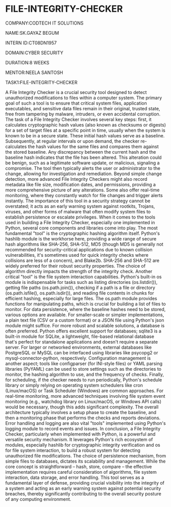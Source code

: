 # FILE-INTEGRITY-CHECKER

COMPANY:CODTECH IT SOLUTIONS

NAME:SK.GAYAZ BEGUM

INTERN ID:CT08DN1957

DOMAIN:CYBER SECURITY

DURATION:8 WEEKS

MENTOR:NEELA SANTOSH

TASK1:FILE-INTEGRITY-CHECKER

  A File Integrity Checker is a crucial security tool designed to detect unauthorized modifications to files within a computer system. The primary goal of such a tool is to ensure that critical system files, application executables, and sensitive data files remain in their original, trusted state, free from tampering by malware, intruders, or even accidental corruption. The task of a File Integrity Checker involves several key steps: first, it calculates cryptographic hash values (also known as checksums or digests) for a set of target files at a specific point in time, usually when the system is known to be in a secure state. These initial hash values serve as a baseline. Subsequently, at regular intervals or upon demand, the checker re-calculates the hash values for the same files and compares them against the stored baseline. Any discrepancy between the current hash and the baseline hash indicates that the file has been altered. This alteration could be benign, such as a legitimate software update, or malicious, signaling a compromise. The tool then typically alerts the user or administrator to the change, allowing for investigation and remediation. Beyond simple change detection, more advanced File Integrity Checkers might also record metadata like file size, modification dates, and permissions, providing a more comprehensive picture of any alterations. Some also offer real-time monitoring, where they constantly watch for file changes and trigger alerts instantly. The importance of this tool in a security strategy cannot be overstated; it acts as an early warning system against rootkits, Trojans, viruses, and other forms of malware that often modify system files to establish persistence or escalate privileges.
When it comes to the tools used in building a File Integrity Checker, especially one implemented in Python, several core components and libraries come into play. The most fundamental "tool" is the cryptographic hashing algorithm itself. Python's hashlib module is the workhorse here, providing a wide range of secure hash algorithms like SHA-256, SHA-512, MD5 (though MD5 is generally not recommended for security-critical applications due to known collision vulnerabilities, it's sometimes used for quick integrity checks where collisions are less of a concern), and Blake2b. SHA-256 and SHA-512 are widely preferred for their robust security properties. The choice of algorithm directly impacts the strength of the integrity check. Another critical "tool" is the file system interaction capabilities. Python's built-in os module is indispensable for tasks such as listing directories (os.listdir()), getting file paths (os.path.join()), checking if a path is a file or directory (os.path.isfile(), os.path.isdir()), and reading file contents in chunks for efficient hashing, especially for large files. The os.path module provides functions for manipulating paths, which is crucial for building a list of files to monitor. For data persistence, where the baseline hashes need to be stored, various options are available. For smaller-scale or simpler implementations, a plain text file (CSV or a custom format) or a JSON file using Python's json module might suffice. For more robust and scalable solutions, a database is often preferred. Python offers excellent support for databases; sqlite3 is a built-in module for SQLite, a lightweight, file-based relational database that's perfect for standalone applications and doesn't require a separate server. For larger or networked environments, external databases like PostgreSQL or MySQL can be interfaced using libraries like psycopg2 or mysql-connector-python, respectively. Configuration management is another aspect; tools like configparser (for INI-style files) or YAML parsing libraries (PyYAML) can be used to store settings such as the directories to monitor, the hashing algorithm to use, and the frequency of checks. Finally, for scheduling, if the checker needs to run periodically, Python's schedule library or simply relying on operating system schedulers like cron (Linux/macOS) or Task Scheduler (Windows) are common approaches. For real-time monitoring, more advanced techniques involving file system event monitoring (e.g., watchdog library on Linux/macOS, or Windows API calls) would be necessary, though this adds significant complexity. The overall architecture typically involves a setup phase to create the baseline, and then a monitoring phase that performs the checks and reports deviations. Error handling and logging are also vital "tools" implemented using Python's logging module to record events and issues.
In conclusion, a File Integrity Checker, particularly when implemented with Python, is a powerful and versatile security mechanism. It leverages Python's rich ecosystem of modules, especially hashlib for cryptographic integrity verification and os for file system interaction, to build a robust system for detecting unauthorized file modifications. The choice of persistence mechanism, from simple files to databases, dictates its scalability and management. While the core concept is straightforward – hash, store, compare – the effective implementation requires careful consideration of algorithms, file system interaction, data storage, and error handling. This tool serves as a fundamental layer of defense, providing crucial visibility into the integrity of a system and acting as an early warning system against potential security breaches, thereby significantly contributing to the overall security posture of any computing environment.
